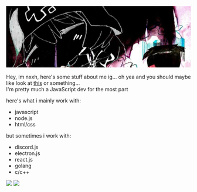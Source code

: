 <img src="./assets/newbannn.jpg" alt="banner">

Hey, im nxxh, here's some stuff about me ig... oh yea and you should maybe like look at [this](https://github.com/nxxh447/PROJECT_HERE) or something...<br>
I'm pretty much a JavaScript dev for the most part<br>

here's what i mainly work with:
- javascript
- node.js
- html/css

but sometimes i work with:
- discord.js
- electron.js
- react.js
- golang
- c/c++

[![](https://github-readme-stats.vercel.app/api/top-langs/?username=nxxh447&layout=compact&card_width=1001)](https://github.com/nxxh447/nxxh447)
[![](https://activity-graph.herokuapp.com/graph?username=nxxh447&bg_color=0D1117&hide_border=true&color=4B8DDA&line=4B8DDA&point=FFFFFF)](https://github.com/nxxh447/nxxh447)
